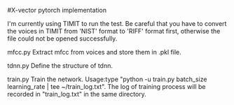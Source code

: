 #X-vector pytorch implementation

I'm currently using TIMIT to run the test. Be careful that you have to convert the voices in TIMIT from 'NIST' format to 'RIFF' format first, otherwise the file could not be opened successfully.

mfcc.py
Extract mfcc from voices and store them in .pkl file.

tdnn.py
Define the structure of tdnn.

train.py
Train the network. Usage:type "python -u train.py batch_size learning_rate | tee ~/train_log.txt".
The log of training process will be recorded in "train_log.txt" in the same directory.




